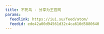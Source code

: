 ```yaml
---
title: 不死鸟 - 分享为王官网
params:
  feedlink: https://iui.su/feed/atom/
  feedid: ede42a00d94561d32c4ca610d5880640
---
```

